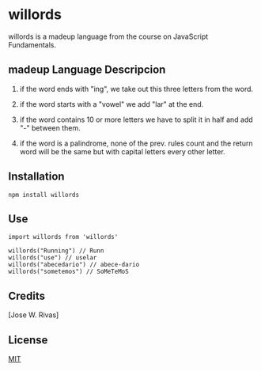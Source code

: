 # willords

willords is a madeup language from the course on JavaScript Fundamentals.

## madeup Language Descripcion

1) if the word ends with "ing", we take out this three letters from the word.

2) if the word starts with a "vowel" we add "lar" at the end.

3) if the word contains 10 or more letters we have to split it in half and add "-" between them.

4) if the word is a palindrome, none of the prev. rules count and the return word will be the same but with capital letters every other letter.

## Installation
```
npm install willords

```
## Use

```
import willords from 'willords'

willords("Running") // Runn
willords("use") // uselar
willords("abecedario") // abece-dario
willords("sometemos") // SoMeTeMoS
```
## Credits
[Jose W. Rivas]


## License
[MIT](https://opensource.org/licenses/MIT)